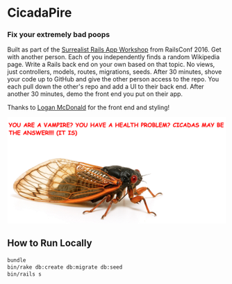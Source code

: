 # CicadaPire
### Fix your extremely bad poops

Built as part of the [Surrealist Rails App Workshop](http://www.pineconedoesthings.com/surreal.html) from RailsConf 2016. Get with another person. Each of you independently finds a random Wikipedia page. Write a Rails back end on your own based on that topic. No views, just controllers, models, routes, migrations, seeds. After 30 minutes, shove your code up to GitHub and give the other person access to the repo. You each pull down the other's repo and add a UI to their back end. After another 30 minutes, demo the front end you put on their app.

Thanks to [Logan McDonald](https://github.com/loganmeetsworld) for the front end and styling!

![Screenshot](https://raw.githubusercontent.com/summasmiff/cicada-pire/master/screenshot.png)

## How to Run Locally

    bundle
    bin/rake db:create db:migrate db:seed
    bin/rails s
